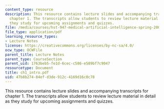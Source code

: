 ```yaml
---
content_type: resource
description: This resource contains lecture slides and accompanying transcripts for
  chapter 1. The transcripts allow students to review lecture material in detail as
  they study for upcoming assignments and quizzes.
file: /media/courses/hst-947-medical-artificial-intelligence-spring-2005/47b8b27484efd3de912c4169d16c0c78_ch1_intro.pdf
file_type: application/pdf
learning_resource_types:
- Lecture Notes
license: https://creativecommons.org/licenses/by-nc-sa/4.0/
ocw_type: OCWFile
parent_title: Lecture Notes
parent_type: CourseSection
parent_uid: 1763beb5-fe1d-6cec-c586-e589bf7c9047
resourcetype: Document
title: ch1_intro.pdf
uid: 47b8b274-84ef-d3de-912c-4169d16c0c78
---
```

This resource contains lecture slides and accompanying transcripts for chapter 1. The transcripts allow students to review lecture material in detail as they study for upcoming assignments and quizzes.